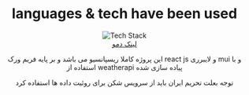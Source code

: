<div align="center" >
<h1>languages & tech have been used</h1>
 
 <div >
 <img src="https://skillicons.dev/icons?i=html,css,materialui,js,react&perline=7" alt="Tech Stack" /> 
     
</div>
<div> <a href="https://payamx.github.io/weather-app/">لینک دمو</a></div>

<p>
  این پروژه کاملا ریسپانسیو می باشد و بر پایه فریم ورک react js و لایبرری mui  و با استفاده از weatherapi پیاده سازی شده
</div>
<div align="center">توجه بعلت تحریم ایران باید از سرویس شکن برای روئیت داده ها استفاده کرد </div>
